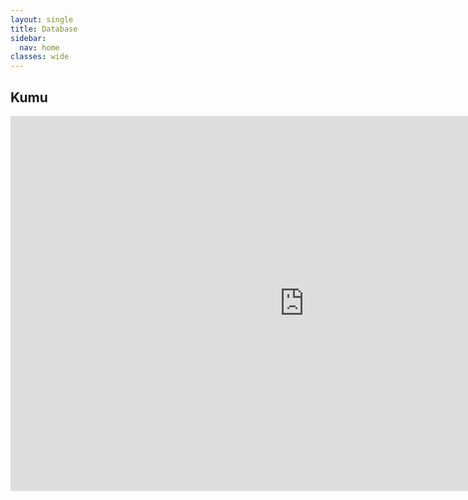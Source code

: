 ```yaml
---
layout: single
title: Database
sidebar:
  nav: home
classes: wide
---
```


## Kumu
<iframe src="https://embed.kumu.io/3acd9c750afde2aec00498f5c999f950" width="940" height="600" frameborder="0"></iframe>
